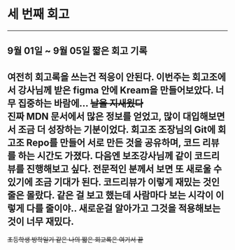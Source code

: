# 세 번째 회고
---
## 9월 01일 ~ 9월 05일 짧은 회고 기록
 여전히 회고록을 쓰는건 적응이 안된다. 
 이번주는 **회고조에서 강사님께 받은 figma 안에 Kream을 만들어보았다.**
 너무 집중하는 바람에... ~~날을 지새웠다~~  
 진짜 MDN 문서에서 많은 정보를 얻었고, 많이 대입해보면서 조금 더 성장하는 기분이었다.
 회고조 조장님의 Git에 회고조 Repo를 만들어 서로 만든 것을 공유하며, 코드 리뷰를 하는 시간도 가졌다.
 다음엔 보조강사님께 같이 코드리뷰를 진행해보고 싶다. 
 전문적인 분께서 보면 또 새로울 수 있기에 조금 기대가 된다.
 **코드리뷰가 이렇게 재밌는 것인줄은 몰랐다.**
 같은 걸 보고 했는데 사람마다 보는 시각이 이렇게 다를 줄이야..
 새로운걸 알아가고 그것을 적용해보는 것이 너무 재밌다.
 ---
 ~~초등학생 방학일기 같은 나의 짧은 회고록은 여기서 끝~~

